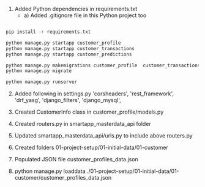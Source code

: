 
1. Added Python dependencies in requirements.txt
   - a) Added .gitignore file in this Python project too

``` sh

pip install -r requirements.txt

python manage.py startapp customer_profile
python manage.py startapp customer_transactions
python manage.py startapp customer_predictions

python manage.py makemigrations customer_profile  customer_transactions  customer_predictions
python manage.py migrate

python manage.py runserver

```

2. Added following in settings.py
'corsheaders',
'rest_framework',
'drf_yasg',
'django_filters',
'django_mysql',

3. Created CustomerInfo class in customer_profile/models.py
4. Created routers.py in smartapp_masterdata_api folder
5. Updated smartapp_masterdata_api/urls.py to include above routers.py
6. Created folders 01-project-setup/01-initial-data/01-customer
7. Populated JSON file customer_profiles_data.json
8. python manage.py loaddata ./01-project-setup/01-initial-data/01-customer/customer_profiles_data.json

